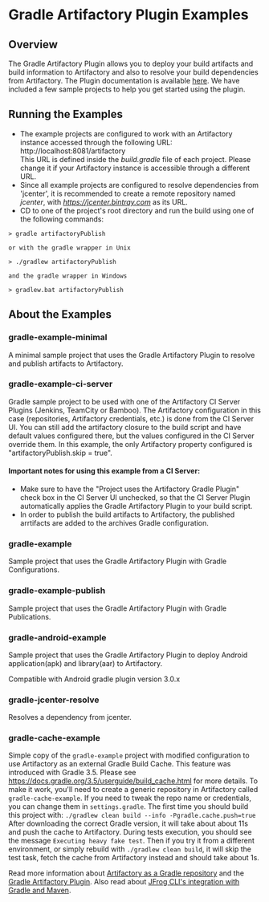 # Gradle Artifactory Plugin Examples

## Overview
The Gradle Artifactory Plugin allows you to deploy your build artifacts and build information to Artifactory and also to resolve
your build dependencies from Artifactory.
The Plugin documentation is available [here](https://www.jfrog.com/confluence/display/RTF/Gradle+Artifactory+Plugin).
We have included a few sample projects to help you get started using the plugin.

## Running the Examples
* The example projects are configured to work with an Artifactory instance accessed through the following URL:<br>
http://localhost:8081/artifactory<br>
This URL is defined inside the *build.gradle* file of each project. Please change it if your Artifactory instance is accessible through a different URL.
* Since all example projects are configured to resolve dependencies from 'jcenter', it is recommended to create a remote repository named *jcenter*, with *https://jcenter.bintray.com* as its URL.  
* CD to one of the project's root directory and run the build using one of the following commands:

```console
> gradle artifactoryPublish

or with the gradle wrapper in Unix

> ./gradlew artifactoryPublish

and the gradle wrapper in Windows

> gradlew.bat artifactoryPublish
```

## About the Examples
### gradle-example-minimal
A minimal sample project that uses the Gradle Artifactory Plugin to resolve and publish artifacts to Artifactory.

### gradle-example-ci-server
Gradle sample project to be used with one of the Artifactory CI Server Plugins (Jenkins, TeamCity or Bamboo).
The Artifactory configuration in this case (repositories, Artifactory credentials, etc.)
is done from the CI Server UI.
You can still add the artifactory closure to the build script and have default values configured there,
but the values configured in the CI Server override them.
In this example, the only Artifactory property configured is "artifactoryPublish.skip = true".

#### Important notes for using this example from a CI Server:

* Make sure to have the "Project uses the Artifactory Gradle Plugin" check box in the CI Server UI unchecked, so that the CI Server Plugin automatically applies the Gradle Artifactory Plugin to your
build script.
* In order to publish the build artifacts to Artifactory, the published arrtifacts are added to the archives Gradle configuration.

### gradle-example
Sample project that uses the Gradle Artifactory Plugin with Gradle Configurations.

### gradle-example-publish
Sample project that uses the Gradle Artifactory Plugin with Gradle Publications.

### gradle-android-example
Sample project that uses the Gradle Artifactory Plugin to deploy Android application(apk) and library(aar) to Artifactory.

Compatible with Android gradle plugin version 3.0.x

### gradle-jcenter-resolve
Resolves a dependency from jcenter.

### gradle-cache-example
Simple copy of the `gradle-example` project with modified configuration to use Artifactory as an external 
Gradle Build Cache. This feature was introduced with Gradle 3.5.
Please see https://docs.gradle.org/3.5/userguide/build_cache.html for more details.
To make it work, you'll need to create a generic repository in Artifactory called `gradle-cache-example`.
If you need to tweak the repo name or credentials, you can change them in `settings.gradle`.
The first time you should build this project with:
 `./gradlew clean build --info -Pgradle.cache.push=true`
After downloading the correct Gradle version, it will take about about 11s and push the cache to Artifactory. During 
tests execution, you should see the message `Executing heavy fake test`. 
Then if you try it from a different environment, or simply rebuild with `./gradlew clean build`, 
it will skip the test task, fetch the cache from Artifactory instead and should take about 1s.

Read more information about [Artifactory as a Gradle repository](https://jfrog.com/integration/gradle-repository/) and the [Gradle Artifactory Plugin](https://www.jfrog.com/confluence/display/RTF/Gradle+Artifactory+Plugin).
Also read about [JFrog CLI's integration with Gradle and Maven](https://www.jfrog.com/confluence/display/CLI/CLI+for+JFrog+Artifactory#CLIforJFrogArtifactory-RunningMavenandGradleBuilds).